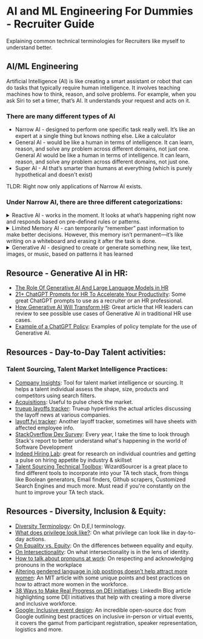 # AI and ML Engineering For Dummies - Recruiter Guide
Explaining common technical terminologies for Recruiters like myself to understand better. 

## **AI/ML Engineering**
Artificial Intelligence (AI) is like creating a smart assistant or robot that can do tasks that typically require human intelligence. It involves teaching machines how to think, reason, and solve problems. For example, when you ask Siri to set a timer, that’s AI. It understands your request and acts on it.

### **There are many different types of AI**
- Narrow AI - designed to perform one specific task really well. It’s like an expert at a single thing but knows nothing else. Like a calculator
- General AI - would be like a human in terms of intelligence. It can learn, reason, and solve any problem across different domains, not just one. General AI would be like a human in terms of intelligence. It can learn, reason, and solve any problem across different domains, not just one.
- Super AI - AI that’s smarter than humans at everything (which is purely hypothetical and doesn't exist)

TLDR: Right now only applications of Narrow AI exists.

### **Under Narrow AI, there are three different categorizations:**
<details>
<summary>Reactive AI - works in the moment. It looks at what’s happening right now and responds based on pre-defined rules or patterns.</summary>
<br>
<ul><li>Imagine a vending machine. You press a button, and it gives you a snack. It doesn’t remember what you bought last time or guess what you’ll want next. It just reacts to the button you press.</li>
<li>Example: Spam filters in email systems (they analyze each email and decide whether it’s spam based on rules)</li></ul>
</details>

<details>
<summary>Limited Memory AI - can temporarily “remember” past information to make better decisions. However, this memory isn’t permanent—it’s like writing on a whiteboard and erasing it after the task is done.</summary>
<br>
<ul><li>Think of a waiter at a restaurant. They can remember your order while you’re at the table, but once the food is served, they forget what you ordered. They can’t recall it the next day.</li>
<li> Example: Chatbots (like ChatGPT) that maintain the context of a conversation for a short time but don’t retain long-term memory.</li></ul>
</details>

<details>
<summary>Generative AI - designed to create or generate something new, like text, images, or music, based on patterns it has learned</summary>
<br>
<ul><li>Think of a recipe book. It can combine ingredients to create a variety of dishes, but it doesn’t “know” if the food tastes good or if you’ll like it. It’s just following learned patterns</li>
<li> Example: ChatGPT for generating text and answering questions or DALL·E for creating images based on descriptions</li></ul>
</details>

















## **Resource - Generative AI in HR:**
* [The Role Of Generative AI And Large Language Models in HR](https://joshbersin.com/2023/03/the-role-of-generative-ai-and-large-language-models-in-hr/)
* [21+ ChatGPT Prompts for HR To Accelerate Your Productivity](https://www.aihr.com/blog/chatgpt-prompts-for-hr/#Before): Some great ChatGPT prompts to use as a recruiter or an HR professional.
* [How Generative AI Will Transform HR](https://www.bcg.com/publications/2023/transforming-human-resources-using-generative-ai?utm_source=talentedgeweekly.beehiiv.com&utm_medium=referral&utm_campaign=talent-edge-weekly-issue-194): Great article that HR leaders can review to see possible use cases of Generative AI in traditional HR use cases.
* [Example of a ChatGPT Policy](https://trainual.com/template/chatgpt-policy): Examples of policy template for the use of Generative AI.

## **Resources - Day-to-Day Talent activities:**
### **Talent Sourcing, Talent Market Intelligence Practices:**
* [Company Insights](https://craft.co/): Tool for talent market intelligence or sourcing. It helps a talent individual assess the shape, size, products and competitors using search filters.
* [Acquisitions](https://www.crunchbase.com/): Useful to pulse check the market.
* [trueup layoffs tracker](https://www.trueup.io/layoffs): Trueup hyperlinks the actual articles discussing the layoff news at various companies.
* [layoff.fyi tracker](https://layoffs.fyi/): Another layoff tracker, sometimes will have sheets with affected employee info.
* [StackOverflow Dev Survey](https://survey.stackoverflow.co/2023/): Every year, I take the time to look through Stack's report to better understand what's happening in the world of Software Development
* [Indeed Hiring Lab](https://www.hiringlab.org/): great for research on individual countries and getting a pulse on hiring appetite by industry & skillset
* [Talent Sourcing Technical Toolbox](https://wizardsourcer.com/tools/): WizardSourcer is a great place to find different tools to incorporate into your TA tech stack, from things like Boolean generators, Email finders, Github scrapers, Customized Search Engines and much more. Must read if you're constantly on the hunt to improve your TA tech stack.

## **Resources - Diversity, Inclusion & Equity:**
* [Diversity Terminology](https://blog.ongig.com/diversity-and-inclusion/diversity-terms/): On D,E,I terminology.
* [What does privilege look like?](https://www.racialequitytools.org/resourcefiles/mcintosh.pdf): On what privilege can look like in day-to-day actions.  
* [On Equality vs. Equity](https://publichealthonline.gwu.edu/blog/equity-vs-equality/): On the differences between equality and equity.
* [On Intersectionality](https://time.com/5560575/intersectionality-theory/): On what intersectionality is in the lens of identity.
* [How to talk about pronouns at work](https://hbr.org/2021/09/how-to-talk-about-pronouns-at-work-a-visual-guide): On respecting and acknowledging pronouns in the workplace
* [Altering gendered language in job postings doesn’t help attract more women](https://mitsloan.mit.edu/ideas-made-to-matter/altering-gendered-language-job-postings-doesnt-help-attract-more-women): An MIT article with some unique points and best practices on how to attract more women in the workforce.
* [38 Ways to Make Real Progress on DEI initiatives](https://www.linkedin.com/business/talent/blog/talent-acquisition/ways-to-make-real-progress-on-diversity-equity-and-inclusion): LinkedIn Blog article highlighting some DEI initiatives that help with creating a more diverse and inclusive workforce.
* [Google: Inclusive event design](https://all-in.withgoogle.com/creative/inclusive-event-design/?fbclid=PAAaZTV0ALcyiZ6DxtFDQL5cKOMMPw_FWhbncAOUTa4SbdVQYJ6IkIt92TsL0_aem_AQkhsd2EPrpBCssSkFYZU1zp3XuuCf6FVgcTJGQOAh1Wm6-Xq4t0s5QWVkPv10DBFxg%23lactation-space#service-animals): An incredible open-source doc from Google outlining best practices on inclusive in-person or virtual events, it covers the gamut from participant registration, speaker representation, logistics and more.
